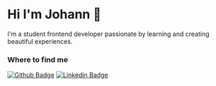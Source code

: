 # Hi I'm Johann 👋

I'm a student frontend developer passionate by learning and creating beautiful experiences.


### Where to find me
[![Github Badge](https://img.shields.io/badge/GitHub-100000?style=for-the-badge&logo=github&logoColor=white&link=https://github.com/JohannDumoulin)](https://github.com/JohannDumoulin)
[![Linkedin Badge](https://img.shields.io/badge/Linkedin-0077B5?style=for-the-badge&logo=linkedin&logoColor=white&link=https://www.linkedin.com/in/johann-dumoulin-001238254/)](https://www.linkedin.com/in/johann-dumoulin-001238254/)

<!--
**JohannDumoulin/JohannDumoulin** is a ✨ _special_ ✨ repository because its `README.md` (this file) appears on your GitHub profile.

Here are some ideas to get you started:

- 🔭 I’m currently working on ...
- 🌱 I’m currently learning ...
- 👯 I’m looking to collaborate on ...
- 🤔 I’m looking for help with ...
- 💬 Ask me about ...
- 📫 How to reach me: ...
- 😄 Pronouns: ...
- ⚡ Fun fact: ...
-->
